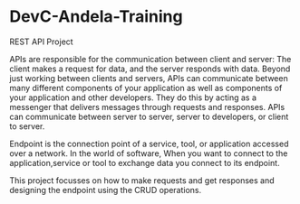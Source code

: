 # DevC-Andela-Training
 REST API Project
 
 APIs are responsible for the communication between client and server: The client makes a request for data, and the server responds with data.
 Beyond just working between clients and servers, APIs can communicate between many different components of your application as well as components of your application and other developers. They do this by acting as a messenger that delivers messages through requests and responses. APIs can communicate between server to server, server to developers, or client to server.

Endpoint is the connection point of a service, tool, or application accessed over a network. In the world of software, When you want to connect to the application,service or tool to exchange data you connect to its endpoint.

This project focusses on how to make requests and get responses and designing the endpoint using the CRUD operations.

